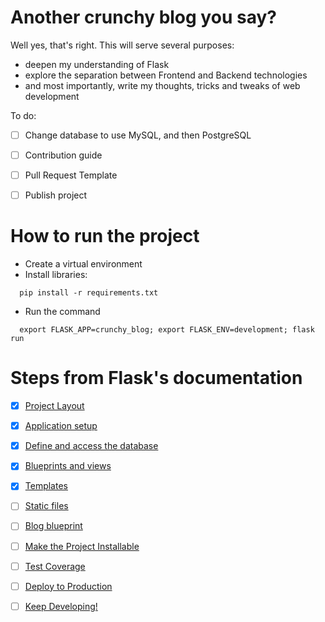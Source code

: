 # Another crunchy blog you say?
Well yes, that's right. This will serve several purposes:
- deepen my understanding of Flask
- explore the separation between Frontend and Backend technologies
- and most importantly, write my thoughts, tricks and tweaks of web development


To do:
- [ ] Change database to use MySQL, and then PostgreSQL
- [ ] Contribution guide
- [ ] Pull Request Template
- [ ] Publish project


# How to run the project
- Create a virtual environment
- Install libraries:
```
  pip install -r requirements.txt
```
- Run the command
```
  export FLASK_APP=crunchy_blog; export FLASK_ENV=development; flask run
```

# Steps from Flask's documentation

- [x] [Project Layout](https://flask.palletsprojects.com/en/2.1.x/tutorial/layout/)
- [x] [Application setup](https://flask.palletsprojects.com/en/2.1.x/tutorial/factory/)
- [x] [Define and access the database](https://flask.palletsprojects.com/en/2.1.x/tutorial/database/)
- [x] [Blueprints and views](https://flask.palletsprojects.com/en/2.1.x/tutorial/views/)
- [x] [Templates](https://flask.palletsprojects.com/en/2.1.x/tutorial/templates/)
- [ ] [Static files](https://flask.palletsprojects.com/en/2.1.x/tutorial/static/)
- [ ] [Blog blueprint](https://flask.palletsprojects.com/en/2.1.x/tutorial/blog/)
- [ ] [Make the Project Installable](https://flask.palletsprojects.com/en/2.1.x/tutorial/install/)
- [ ] [Test Coverage](https://flask.palletsprojects.com/en/2.1.x/tutorial/tests/)
- [ ] [Deploy to Production](https://flask.palletsprojects.com/en/2.1.x/tutorial/deploy/)
- [ ] [Keep Developing!](https://flask.palletsprojects.com/en/2.1.x/tutorial/next/)


